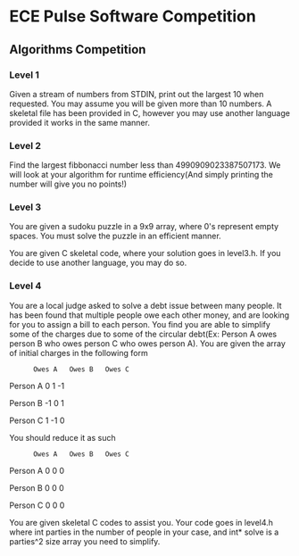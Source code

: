 # ECE Pulse Software Competition

## Algorithms Competition

### Level 1

Given a stream of numbers from STDIN, print out the largest 10 when requested. You may assume you will be given more than 10 numbers. A skeletal file has been provided in C, however you may use another language provided it works in the same manner.

### Level 2

Find the largest fibbonacci number less than 4990909023387507173. We will look at your algorithm for runtime efficiency(And simply printing the number will give you no points!)

### Level 3

You are given a sudoku puzzle in a 9x9 array, where 0's represent empty spaces. You must solve the puzzle in an efficient manner.

You are given C skeletal code, where your solution goes in level3.h. If you decide to use another language, you may do so.

### Level 4

You are a local judge asked to solve a debt issue between many people. It has been found that multiple people owe each other money, and are looking for you to assign a bill to each person. You find you are able to simplify some of the charges due to some of the circular debt(Ex: Person A owes person B who owes person C who owes person A). You are given the array of initial charges in the following form

          Owes A   Owes B   Owes C
          
 Person A    0       1        -1
 
 Person B    -1      0        1
 
 Person C    1       -1       0

You should reduce it as such

          Owes A   Owes B   Owes C
          
 Person A    0       0        0
 
 Person B    0       0        0
 
 Person C    0       0        0
 
 You are given skeletal C codes to assist you. Your code goes in level4.h where int parties in the number of people in your case, and int* solve is a parties^2 size array you need to simplify.
